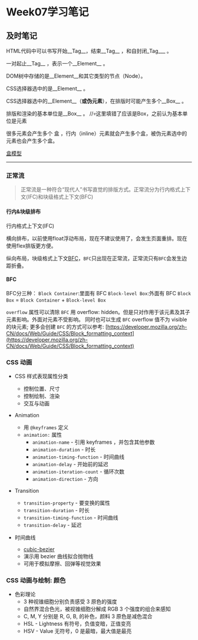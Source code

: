 # Week07学习笔记

## 及时笔记

HTML代码中可以书写开始__Tag__，结束__Tag__ ，和自封闭_Tag___ 。

一对起止__Tag__ ，表示一个__Element__ 。

DOM树中存储的是__Element__和其它类型的节点（Node）。

CSS选择器选中的是__Element__ 。

CSS选择器选中的__Element__（**或伪元素**），在排版时可能产生多个__Box__ 。

排版和渲染的基本单位是__Box__ 。 //💀这里填错了应该是Box，之前认为基本单位是元素

很多元素会产生多个 盒 ，行内（inline）元素就会产生多个盒，被伪元素选中的元素也会产生多个盒。

[盒模型](https://developer.mozilla.org/zh-CN/docs/Learn/CSS/Building_blocks/The_box_model)

*****

### 正常流

>正常流是一种符合“现代人”书写直觉的排版方式。正常流分为行内格式上下文(IFC)和块级格式上下文(BFC)

#### 行内&块级排布

行内格式上下文(IFC)

横向排布，以前使用float浮动布局，现在不建议使用了，会发生页面重排。现在使用flex排版更方便。

纵向布局，块级格式上下文[BFC](https://developer.mozilla.org/zh-CN/docs/Web/Guide/CSS/Block_formatting_context)，`BFC`只出现在正常流，正常流只有`BFC`会发生边距折叠。

#### BFC

BFC分三种：
`Block Container`:里面有 BFC
`Block-level Box`:外面有 BFC
`Block Box` = `Block Container` + `Block-level Box`

`overflow` 属性可以清除 `BFC` 用 overflow: hidden。但是只对作用于该元素及其子元素影响。外面对元素不受影响。
同时也可以生成 `BFC` overflow 值不为 visible 的块元素;
更多会创建 `BFC` 的方式可以参考: [https://developer.mozilla.org/zh-CN/docs/Web/Guide/CSS/Block_formatting_context](https://developer.mozilla.org/zh-CN/docs/Web/Guide/CSS/Block_formatting_context)

### CSS 动画

- CSS 样式表现属性分类

  - 控制位置、尺寸
  - 控制绘制、渲染
  - 交互与动画

- Animation

  - 用 `@keyframes` 定义
  - `animation:` 属性
    - `animation-name` - 引用 keyframes ，并包含其他参数
    - `animation-duration` - 时长
    - `animation-timing-function` - 时间曲线
    - `animation-delay` - 开始前的延迟
    - `animation-iteration-count` - 循环次数
    - `animation-direction` - 方向

- Transition

  - `transition-property` - 要变换的属性
  - `transition-duration` - 时长
  - `transition-timing-function` - 时间曲线
  - `transition-delay` - 延迟

- 时间曲线
  - [cubic-bezier](https://cubic-bezier.com/)
  - 演示用 bezier 曲线拟合抛物线
  - 可用于模拟摩擦、回弹等视觉效果

### CSS 动画与绘制: 颜色

- 色彩理论
  - 3 种视锥细胞分别负责感受 3 原色的强度
  - 自然界混合色光，被视锥细胞分解成 RGB 3 个强度的组合来感知
  - C, M, Y 分别是 R, G, B, 的补色，颜料 3 原色是减色混合
  - HSL - Lightness 有符号，负值变暗，正值变亮
  - HSV - Value 无符号，0 是最暗，最大值是最亮